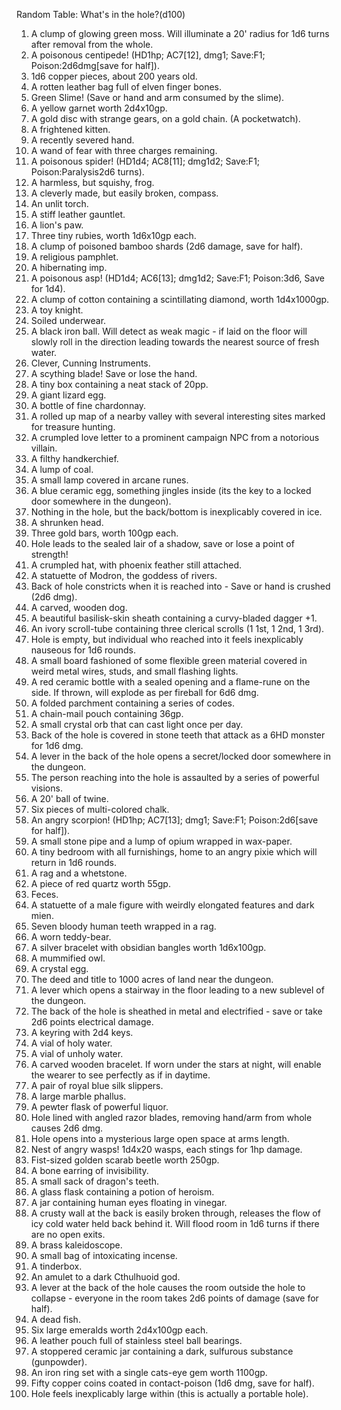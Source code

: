 
Random Table: What's in the hole?(d100)
01. A clump of glowing green moss. Will illuminate a 20' radius for 1d6 turns after removal from the whole.
02. A poisonous centipede! (HD1hp; AC7[12], dmg1; Save:F1; Poison:2d6dmg[save for half]).
03. 1d6 copper pieces, about 200 years old.
04. A rotten leather bag full of elven finger bones.
05. Green Slime! (Save or hand and arm consumed by the slime).
06. A yellow garnet worth 2d4x10gp.
07. A gold disc with strange gears, on a gold chain. (A pocketwatch).
08. A frightened kitten.
09. A recently severed hand.
10. A wand of fear with three charges remaining.
11. A poisonous spider! (HD1d4; AC8[11]; dmg1d2; Save:F1; Poison:Paralysis2d6 turns).
12. A harmless, but squishy, frog.
13. A cleverly made, but easily broken, compass.
14. An unlit torch.
15. A stiff leather gauntlet.
16. A lion's paw.
17. Three tiny rubies, worth 1d6x10gp each.
18. A clump of poisoned bamboo shards (2d6 damage, save for half).
19. A religious pamphlet.
20. A hibernating imp.
21. A poisonous asp! (HD1d4; AC6[13]; dmg1d2; Save:F1; Poison:3d6, Save for 1d4).
22. A clump of cotton containing a scintillating diamond, worth 1d4x1000gp.
23. A toy knight.
24. Soiled underwear.
25. A black iron ball. Will detect as weak magic - if laid on the floor will slowly roll in the direction leading towards the nearest source of fresh water.
26. Clever, Cunning Instruments.
27. A scything blade! Save or lose the hand.
28. A tiny box containing a neat stack of 20pp.
29. A giant lizard egg.
30. A bottle of fine chardonnay.
31. A rolled up map of a nearby valley with several interesting sites marked for treasure hunting.
32. A crumpled love letter to a prominent campaign NPC from a notorious villain.
33. A filthy handkerchief.
34. A lump of coal.
35. A small lamp covered in arcane runes.
36. A blue ceramic egg, something jingles inside (its the key to a locked door somewhere in the dungeon).
37. Nothing in the hole, but the back/bottom is inexplicably covered in ice.
38. A shrunken head.
39. Three gold bars, worth 100gp each.
40. Hole leads to the sealed lair of a shadow, save or lose a point of strength!
41. A crumpled hat, with phoenix feather still attached.
42. A statuette of Modron, the goddess of rivers.
43. Back of hole constricts when it is reached into - Save or hand is crushed (2d6 dmg).
44. A carved, wooden dog.
45. A beautiful basilisk-skin sheath containing a curvy-bladed dagger +1.
46. An ivory scroll-tube containing three clerical scrolls (1 1st, 1 2nd, 1 3rd).
47. Hole is empty, but individual who reached into it feels inexplicably nauseous for 1d6 rounds.
48. A small board fashioned of some flexible green material covered in weird metal wires, studs, and small flashing lights.
49. A red ceramic bottle with a sealed opening and a flame-rune on the side. If thrown, will explode as per fireball for 6d6 dmg.
50. A folded parchment containing a series of codes.
51. A chain-mail pouch containing 36gp.
52. A small crystal orb that can cast light once per day.
53. Back of the hole is covered in stone teeth that attack as a 6HD monster for 1d6 dmg.
54. A lever in the back of the hole opens a secret/locked door somewhere in the dungeon.
55. The person reaching into the hole is assaulted by a series of powerful visions.
56. A 20' ball of twine.
57. Six pieces of multi-colored chalk.
58. An angry scorpion! (HD1hp; AC7[13]; dmg1; Save:F1; Poison:2d6[save for half]).
59. A small stone pipe and a lump of opium wrapped in wax-paper.
60. A tiny bedroom with all furnishings, home to an angry pixie which will return in 1d6 rounds.
61. A rag and a whetstone.
62. A piece of red quartz worth 55gp.
63. Feces.
64. A statuette of a male figure with weirdly elongated features and dark mien.
65. Seven bloody human teeth wrapped in a rag.
66. A worn teddy-bear.
67. A silver bracelet with obsidian bangles worth 1d6x100gp.
68. A mummified owl.
69. A crystal egg.
70. The deed and title to 1000 acres of land near the dungeon.
71. A lever which opens a stairway in the floor leading to a new sublevel of the dungeon.
72. The back of the hole is sheathed in metal and electrified - save or take 2d6 points electrical damage.
73. A keyring with 2d4 keys.
74. A vial of holy water.
75. A vial of unholy water.
76. A carved wooden bracelet. If worn under the stars at night, will enable the wearer to see perfectly as if in daytime.
77. A pair of royal blue silk slippers.
78. A large marble phallus.
79. A pewter flask of powerful liquor.
80. Hole lined with angled razor blades, removing hand/arm from whole causes 2d6 dmg.
81. Hole opens into a mysterious large open space at arms length.
82. Nest of angry wasps! 1d4x20 wasps, each stings for 1hp damage.
83. Fist-sized golden scarab beetle worth 250gp.
84. A bone earring of invisibility.
85. A small sack of dragon's teeth.
86. A glass flask containing a potion of heroism.
87. A jar containing human eyes floating in vinegar.
88. A crusty wall at the back is easily broken through, releases the flow of icy cold water held back behind it. Will flood room in 1d6 turns if there are no open exits.
89. A brass kaleidoscope.
90. A small bag of intoxicating incense.
91. A tinderbox.
92. An amulet to a dark Cthulhuoid god.
93. A lever at the back of the hole causes the room outside the hole to collapse - everyone in the room takes 2d6 points of damage (save for half).
94. A dead fish.
95. Six large emeralds worth 2d4x100gp each.
96. A leather pouch full of stainless steel ball bearings.
97. A stoppered ceramic jar containing a dark, sulfurous substance (gunpowder).
98. An iron ring set with a single cats-eye gem worth 1100gp.
99. Fifty copper coins coated in contact-poison (1d6 dmg, save for half).
00. Hole feels inexplicably large within (this is actually a portable hole).
